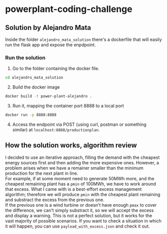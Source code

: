 # powerplant-coding-challenge 

## Solution by Alejandro Mata

Inside the folder `alejandro_mata_solution` there's a dockerfile that will easily run the flask app and expose the enpdpoint. 

### Run the solution

1. Go to the folder containing the docker file.
 ```bash
cd alejandro_mata_solution
 ```
 2. Build the docker image
 ```bash
 docker build -t power-plant-alejandro .
 ```


3. Run it, mapping the container port 8888 to a local port
```bash
docker run -p 8888:8888
```

4. Access the endpoint via POST (using curl, postman or something similar) at `localhost:8888/productionplan`. 

## How the solution works, algorithm review

I decided to use an iterative approach, filling the demand with the cheapest energy sources first and then adding the more expensive ones. However, a problem arises when we have a remainer smaller than the minimum production for the next plant in line.</br>
For example, if at some moment need to generate 50MWh more, and the cheapest remaining plant has a `pmin` of 100MWh, we have to work around that excess. What I came with is a best-effort excess management algorithm; therefore we will produce `pmin` with the cheapest plant remaining and substract the excess from the previous one.
</br>
If the previous one is a wind turbine or doesn't have enough `pmax` to cover the difference, we can't simply substract it, so we will accept the excess and display a warning.
This is not a perfect solution, but it works for the vast majority of possible scenarios. If you want to check a situation in which it will happen, you can use `payload_with_excess.json` and check it out.
